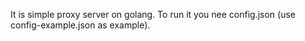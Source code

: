 It is simple proxy server on golang.
To run it you nee config.json (use config-example.json as example).